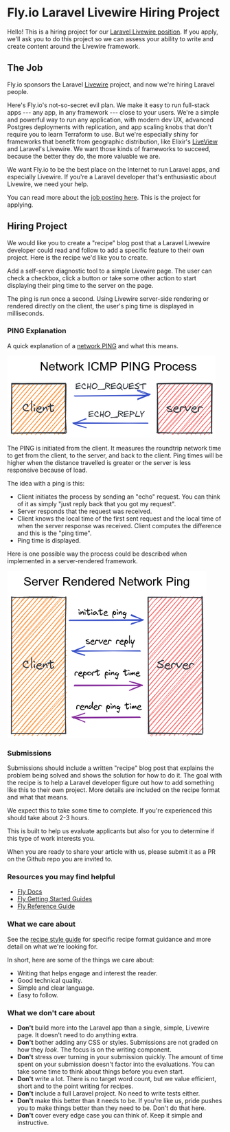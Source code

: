 # Fly.io Laravel Livewire Hiring Project

Hello! This is a hiring project for our [Laravel Livewire position](https://fly.io/blog/fly-io-is-hiring-laravel-specialists/). If you apply, we'll ask you to do this project so we can assess your ability to write and create content around the Livewire framework.

## The Job

Fly.io sponsors the Laravel [Livewire](https://laravel-livewire.com/) project, and now we're hiring Laravel people.

Here's Fly.io's not-so-secret evil plan. We make it easy to run full-stack apps --- any app, in any framework --- close to your users. We're a simple and powerful way to run any application, with modern dev UX, advanced Postgres deployments with replication, and app scaling knobs that don't require you to learn Terraform to use. But we're especially shiny for frameworks that benefit from geographic distribution, like Elixir's [LiveView](https://fly.io/blog/how-we-got-to-liveview/) and Laravel's Livewire. We want those kinds of frameworks to succeed, because the better they do, the more valuable we are.

We want Fly.io to be the best place on the Internet to run Laravel apps, and especially Livewire. If you're a Laravel developer that's enthusiastic about Livewire, we need your help.

You can read more about the [job posting here](https://fly.io/blog/fly-io-is-hiring-laravel-specialists/). This is the project for applying.

## Hiring Project

We would like you to create a "recipe" blog post that a Laravel Liwewire developer could read and follow to add a specific feature to their own project. Here is the recipe we'd like you to create.

Add a self-serve diagnostic tool to a simple Livewire page. The user can check a checkbox, click a button or take some other action to start displaying their ping time to the server on the page.

The ping is run once a second. Using Livewire server-side rendering or rendered directly on the client, the user's ping time is displayed in milliseconds.

### PING Explanation

A quick explanation of a [network PING](https://www.activexperts.com/network-component/tutorials/ping/) and what this means.

![Network ICMP Ping process graphic](./network-ping-process.png)

The PING is initiated from the client. It measures the roundtrip network time to get from the client, to the server, and back to the client. Ping times will be higher when the distance travelled is greater or the server is less responsive because of load.

The idea with a ping is this:

- Client initiates the process by sending an "echo" request. You can think of it as simply "just reply back that you got my request".
- Server responds that the request was received.
- Client knows the local time of the first sent request and the local time of when the server response was received. Client computes the difference and this is the "ping time".
- Ping time is displayed.

Here is one possible way the process could be described when implemented in a server-rendered framework.

![Server Rendered Network Ping graphic](./server-rendered-ping-suggestion.png)

### Submissions

Submissions should include a written "recipe" blog post that explains the problem being solved and shows the solution for how to do it. The goal with the recipe is to help a Laravel developer figure out how to add something like this to their own project. More details are included on the recipe format and what that means.

We expect this to take some time to complete. If you're experienced this should take about 2-3 hours.

This is built to help us evaluate applicants but also for you to determine if this type of work interests you.

When you are ready to share your article with us, please submit it as a PR on the Github repo you are invited to.

### Resources you may find helpful

- [Fly Docs](https://fly.io/docs/introduction/)
- [Fly Getting Started Guides](https://fly.io/docs/getting-started/)
- [Fly Reference Guide](https://fly.io/docs/reference/)

### What we care about

See the [recipe style guide](./RECIPE_STYLE_GUIDE.md) for specific recipe format guidance and more detail on what we're looking for.

In short, here are some of the things we care about:

- Writing that helps engage and interest the reader.
- Good technical quality.
- Simple and clear language.
- Easy to follow.

### What we don't care about

- **Don't** build more into the Laravel app than a single, simple, Livewire page. It doesn't need to do anything extra.
- **Don't** bother adding any CSS or styles. Submissions are not graded on how they _look_. The focus is on the writing component.
- **Don't** stress over turning in your submission quickly. The amount of time spent on your submission doesn't factor into the evaluations. You can take some time to think about things before you even start.
- **Don't** write a lot. There is no target word count, but we value efficient, short and to the point writing for recipes.
- **Don't** include a full Laravel project. No need to write tests either.
- **Don't** make this better than it needs to be. If you're like us, pride pushes you to make things better than they need to be. Don't do that here.
- **Don't** cover every edge case you can think of. Keep it simple and instructive.
